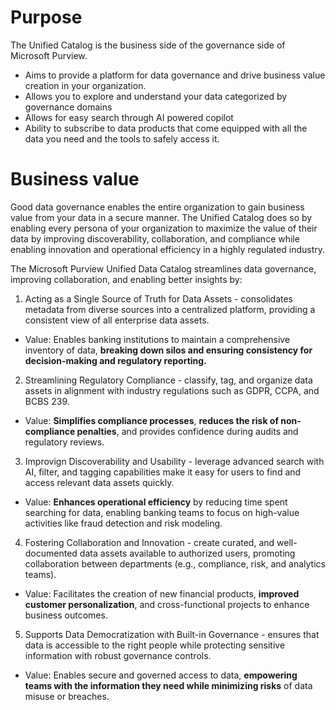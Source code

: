 # Purpose
The Unified Catalog is the business side of the governance side of Microsoft Purview. 
- Aims to provide a platform for data governance and drive business value creation in your organization.
- Allows you to explore and understand your data categorized by governance domains
- Allows for easy search through AI powered copilot
- Ability to subscribe to data products that come equipped with all the data you need and the tools to safely access it. 

# Business value
Good data governance enables the entire organization to gain business value from your data in a secure manner. The Unified Catalog does so by enabling every persona of your organization to maximize the value of their data by improving discoverability, collaboration, and compliance while enabling innovation and operational efficiency in a highly regulated industry.


The Microsoft Purview Unified Data Catalog streamlines data governance, improving collaboration, and enabling better insights by:
1. Acting as a Single Source of Truth for Data Assets - consolidates metadata from diverse sources into a centralized platform, providing a consistent view of all enterprise data assets.
  - Value: Enables banking institutions to maintain a comprehensive inventory of data, **breaking down silos and ensuring consistency for decision-making and regulatory reporting.**
2. Streamlining Regulatory Compliance - classify, tag, and organize data assets in alignment with industry regulations such as GDPR, CCPA, and BCBS 239.
  - Value: **Simplifies compliance processes**, **reduces the risk of non-compliance penalties**, and provides confidence during audits and regulatory reviews.
3. Improvign Discoverability and Usability - leverage advanced search with AI, filter, and tagging capabilities make it easy for users to find and access relevant data assets quickly.
  - Value: **Enhances operational efficiency** by reducing time spent searching for data, enabling banking teams to focus on high-value activities like fraud detection and risk modeling.
4. Fostering Collaboration and Innovation - create curated, and well-documented data assets available to authorized users, promoting collaboration between departments (e.g., compliance, risk, and analytics teams).
  - Value: Facilitates the creation of new financial products, **improved customer personalization**, and cross-functional projects to enhance business outcomes.
5. Supports Data Democratization with Built-in Governance - ensures that data is accessible to the right people while protecting sensitive information with robust governance controls.
  - Value: Enables secure and governed access to data, **empowering teams with the information they need while minimizing risks** of data misuse or breaches.
